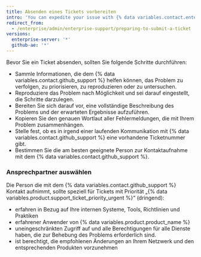 ```yaml
---
title: Absenden eines Tickets vorbereiten
intro: 'You can expedite your issue with {% data variables.contact.enterprise_support %} by following these suggestions before you open a support ticket.'
redirect_from:
  - /enterprise/admin/enterprise-support/preparing-to-submit-a-ticket
versions:
  enterprise-server: '*'
  github-ae: '*'
---
```


Bevor Sie ein Ticket absenden, sollten Sie folgende Schritte durchführen:

- Sammle Informationen, die dem {% data variables.contact.github_support %} helfen können, das Problem zu verfolgen, zu priorisieren, zu reproduzieren oder zu untersuchen.
- Reproduziere das Problem nach Möglichkeit und sei darauf eingestellt, die Schritte darzulegen.
- Bereiten Sie sich darauf vor, eine vollständige Beschreibung des Problems und der erwarteten Ergebnisse aufzuführen.
- Kopieren Sie den genauen Wortlaut aller Fehlermeldungen, die mit Ihrem Problem zusammenhängen.
- Stelle fest, ob es in irgend einer laufenden Kommunikation mit {% data variables.contact.github_support %} eine vorhandene Ticketnummer gibt.
- Bestimmen Sie die am besten geeignete Person zur Kontaktaufnahme mit dem {% data variables.contact.github_support %}.

### Ansprechpartner auswählen

Die Person die mit dem {% data variables.contact.github_support %} Kontakt aufnimmt, sollte speziell für Tickets mit Priorität „{% data variables.product.support_ticket_priority_urgent %}“ (dringend):

 - erfahren in Bezug auf Ihre internen Systeme, Tools, Richtlinien und Praktiken
 - erfahrener Anwender von {% data variables.product.product_name %}
 - uneingeschränkten Zugriff auf und alle Berechtigungen für alle Dienste haben, die zur Behebung des Problems erforderlich sind.
 - ist berechtigt, die empfohlenen Änderungen an Ihrem Netzwerk und den entsprechenden Produkten vorzunehmen